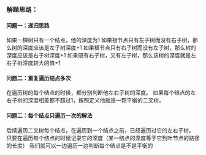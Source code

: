 ### 解题思路：
#### 问题一：递归思路
如果一棵树只有一个结点，他的深度为1
如果根节点只有左子树而没有右子树，那么树的深度应该是左子树深度+1
如果根节点只有右子树而没有左子树，那么树的深度应该是右子树深度+1
如果既有右子树，又有左子树，那么该树的深度就是左右子树深度较大的值+1


#### 问题二：重复遍历结点多次
在遍历树的每个结点的时候，都分别判断他左右子树的深度。
如果每个结点的左右子树的深度相差都不超过1，按照定义他就是一颗平衡的二叉树。

#### 问题二：每个结点只遍历一次的解法
后续遍历二叉树每个结点，在遍历到一个结点之前，已经遍历过它的左右子树。
只要在遍历每个结点的时候记录它的深度（某一结点的深度等于它到叶节点的路径的长度）
我们就可以一边遍历一边判断每个结点是不是平衡的